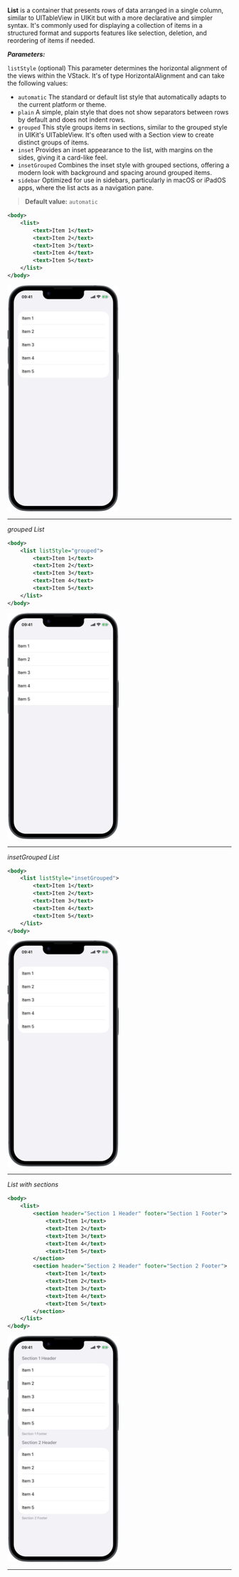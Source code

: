 **List** is a container that presents rows of data arranged in a single column, similar to UITableView in UIKit but with a more declarative and simpler syntax. It's commonly used for displaying a collection of items in a structured format and supports features like selection, deletion, and reordering of items if needed.

***Parameters:***

`listStyle` (optional) This parameter determines the horizontal alignment of the views within the VStack. It's of type HorizontalAlignment and can take the following values:
* `automatic` The standard or default list style that automatically adapts to the current platform or theme.
* `plain` A simple, plain style that does not show separators between rows by default and does not indent rows.
* `grouped` This style groups items in sections, similar to the grouped style in UIKit's UITableView. It's often used with a Section view to create distinct groups of items.
* `inset` Provides an inset appearance to the list, with margins on the sides, giving it a card-like feel.
* `insetGrouped` Combines the inset style with grouped sections, offering a modern look with background and spacing around grouped items.
* `sidebar` Optimized for use in sidebars, particularly in macOS or iPadOS apps, where the list acts as a navigation pane.

> **Default value:** `automatic`



```xml
<body>
    <list>
        <text>Item 1</text>
        <text>Item 2</text>
        <text>Item 3</text>
        <text>Item 4</text>
        <text>Item 5</text>
    </list>
</body>
```
<img src="/Screenshots/Views/Controls/navigationview_1.png" width="250" alt="Screenshot">


---
*grouped List*

```xml
<body>
    <list listStyle="grouped">
        <text>Item 1</text>
        <text>Item 2</text>
        <text>Item 3</text>
        <text>Item 4</text>
        <text>Item 5</text>
    </list>
</body>
```
<img src="/Screenshots/Views/Controls/navigationview_2.png" width="250" alt="Screenshot">


---
*insetGrouped List*

```xml
<body>
    <list listStyle="insetGrouped">
        <text>Item 1</text>
        <text>Item 2</text>
        <text>Item 3</text>
        <text>Item 4</text>
        <text>Item 5</text>
    </list>
</body>
```
<img src="/Screenshots/Views/Controls/navigationview_3.png" width="250" alt="Screenshot">


---
*List with sections*

```xml
<body>
    <list>
        <section header="Section 1 Header" footer="Section 1 Footer">
            <text>Item 1</text>
            <text>Item 2</text>
            <text>Item 3</text>
            <text>Item 4</text>
            <text>Item 5</text>
        </section>
        <section header="Section 2 Header" footer="Section 2 Footer">
            <text>Item 1</text>
            <text>Item 2</text>
            <text>Item 3</text>
            <text>Item 4</text>
            <text>Item 5</text>
        </section>
    </list>
</body>
```
<img src="/Screenshots/Views/Controls/navigationview_4.png" width="250" alt="Screenshot">


---
